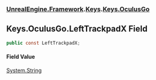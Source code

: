### [UnrealEngine.Framework](./UnrealEngine-Framework.md 'UnrealEngine.Framework').[Keys](./UnrealEngine-Framework-Keys.md 'UnrealEngine.Framework.Keys').[Keys.OculusGo](./UnrealEngine-Framework-Keys-OculusGo.md 'UnrealEngine.Framework.Keys.OculusGo')
## Keys.OculusGo.LeftTrackpadX Field
  
```csharp
public const LeftTrackpadX;
```
#### Field Value
[System.String](https://docs.microsoft.com/en-us/dotnet/api/System.String 'System.String')  
